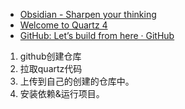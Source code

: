 - [Obsidian - Sharpen your thinking](https://obsidian.md/)
- [Welcome to Quartz 4](https://quartz.jzhao.xyz/)
- [GitHub: Let’s build from here · GitHub](https://github.com/)

1. github创建仓库
2. 拉取quartz代码
3. 上传到自己的创建的仓库中。
4. 安装依赖&运行项目。